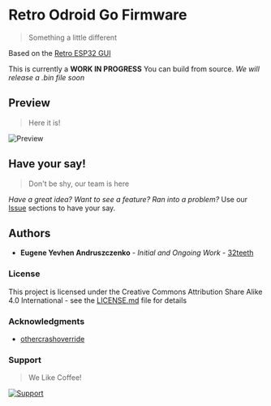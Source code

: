 # Retro Odroid Go Firmware
> Something a little different

Based on the [Retro ESP32 GUI](https://github.com/retro-esp32/RetroESP32)

This is currently a **WORK IN PROGRESS** 
You can build from source.
*We will release a .bin file soon*

## Preview
> Here it is!

![Preview](https://j.gifs.com/nxlB6E.gif)

## Have your say!
> Don't be shy, our team is here

*Have a great idea? Want to see a feature? Ran into a problem?*
Use our [Issue](https://github.com/retro-esp32/Retro-Odroid-Go-Firmware/issues) sections to have your say.

## Authors

* **Eugene Yevhen Andruszczenko** - *Initial and Ongoing Work* - [32teeth](https://github.com/32teeth)

### License

This project is licensed under the Creative Commons Attribution Share Alike 4.0 International - see the [LICENSE.md](LICENSE.md) file for details

### Acknowledgments

* [othercrashoverride](https://github.com/othercrashoverride)


### Support
> We Like Coffee!

[![Support](https://raw.githubusercontent.com/retro-esp32/RetroESP32/master/Assets/sponsor.jpg)](https://github.com/sponsors/32teeth)